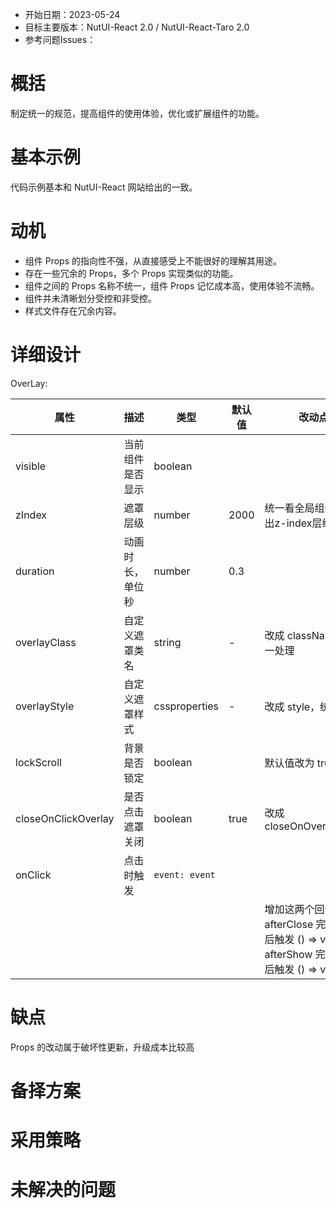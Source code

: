 - 开始日期：2023-05-24
- 目标主要版本：NutUI-React 2.0 / NutUI-React-Taro 2.0
- 参考问题Issues：

# 概括

制定统一的规范，提高组件的使用体验，优化或扩展组件的功能。


# 基本示例

代码示例基本和 NutUI-React 网站给出的一致。


# 动机

- 组件 Props 的指向性不强，从直接感受上不能很好的理解其用途。
- 存在一些冗余的 Props，多个 Props 实现类似的功能。
- 组件之间的 Props 名称不统一，组件 Props 记忆成本高，使用体验不流畅。
- 组件并未清晰划分受控和非受控。
- 样式文件存在冗余内容。


# 详细设计


OverLay:

| 属性 | 描述 | 类型 | 默认值 | 改动点 |
| --- | --- | --- | --- | --- |
| visible | 当前组件是否显示 | boolean |  |  |
| zIndex | 遮罩层级 | number | 2000 | 统一看全局组件，给出z-index层级关系。 |
| duration | 动画时长，单位秒 | number | 0.3 |  |
| overlayClass | 自定义遮罩类名 | string | - | 改成 className，统一处理 |
| overlayStyle | 自定义遮罩样式 | cssproperties | - | 改成 style，统一处理 |
| lockScroll | 背景是否锁定 | boolean |  | 默认值改为 true |
| closeOnClickOverlay | 是否点击遮罩关闭 | boolean | true | 改成 closeOnOverlayClick |
| onClick | 点击时触发 | `event: event` |  |  |
|  |  |  |  | 增加这两个回调处理  afterClose 完全关闭后触发 () => void -  afterShow 完全展示后触发 () => void - |


# 缺点

Props 的改动属于破坏性更新，升级成本比较高

# 备择方案


# 采用策略


# 未解决的问题


